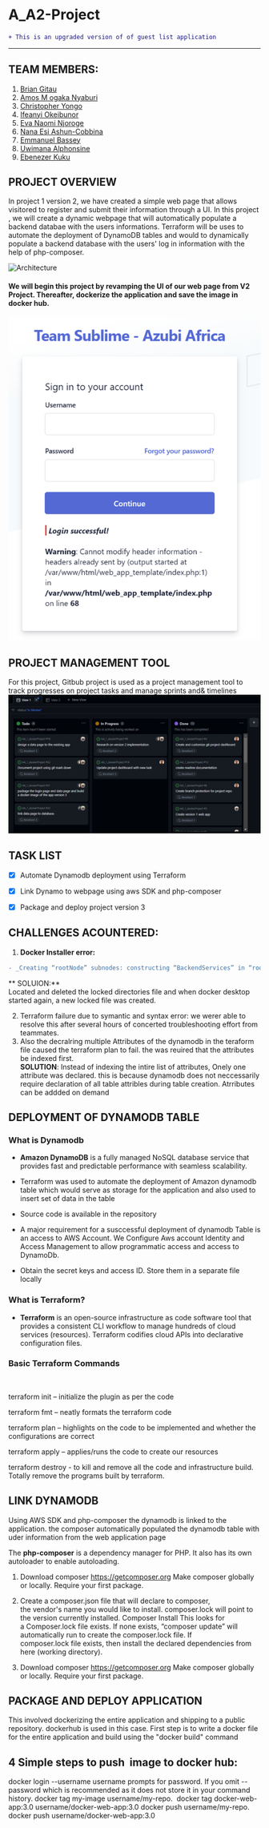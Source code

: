 # A_A2-Project
```diff
+ This is an upgraded version of of guest list application
```
--- 
## TEAM MEMBERS:

1. [Brian Gitau](https://www.linkedin.com/in/brian-gitau-520430137/)
2. [Amos M ogaka Nyaburi](https://www.linkedin.com/in/amos-nyaburi/)
3. [Christopher Yongo](https://www.linkedin.com/in/chris-yongo-a6178527/)
4. [Ifeanyi Okeibunor](https://www.linkedin.com/in/ifeanyi-ambrose-okeibunor/)
4. [Eva Naomi Njoroge](https://www.linkedin.com/in/eva-naomi-njoroge-ab26944b/)
5. [Nana Esi Ashun-Cobbina](https://www.linkedin.com/in/nana-esi-a-2341aa157/)
6. [Emmanuel Bassey](https://www.linkedin.com/in/drillebassey/)
7. [Uwimana Alphonsine](https://www.linkedin.com/in/uwimana-alphonsine-90023b108/)
8. [Ebenezer Kuku](https://www.linkedin.com/in/thekukuebenezer/)


## PROJECT OVERVIEW
In project 1 version 2, we have created a simple web page that allows visitored to register and submit their information through a UI. In this project , we will create a dynamic webpage that will automatically populate a backend databae with the users informations. Terraform will be uses to automate the deployment of DynamoDB tables and would to dynamically populate a backend database with the users' log in information with the help of php-composer.

![Architecture](https://user-images.githubusercontent.com/104580680/235295691-9b1091e2-1236-4065-a836-753ab7051895.JPG)

#### We will begin this project by revamping the UI of our web page from V2 Project. Thereafter, dockerize the  application and save the image in docker hub.
![Architecture](/artifacts/login%20page.png)

## PROJECT MANAGEMENT TOOL
 For this project, Gitbub project is used as a project management tool to track progresses on project tasks and manage sprints and& timelines
![project](/artifacts/github%20project.JPG)
   
## TASK LIST
- [x] Automate Dynamodb deployment using Terraform
- [x] Link Dynamo to webpage using aws SDK and php-composer
- [x] Package and deploy project version 3  


## CHALLENGES ACOUNTERED:
1. **Docker Installer error:** <br>
```diff
- _Creating “rootNode” subnodes: constructing “BackendServices” in “rootNode”: writing locks to lock-directories: reading path to AppData\Roaming\Docker\locked-directories: parsing JSON: invalid character "\x00". looking for the beginning of value_
```
** SOLUION:**<br>
 Located and deleted the locked directories file and when docker desktop started again, a new locked file was created.
 
2. Terraform failure due to symantic and syntax error: we werer able to resolve this after several hours of concerted troubleshooting effort from teammates.
3. Also the decralring multiple Attributes of the dynamodb in the teraform file caused the terraform plan to fail. the was reuired that the attributes be indexed first. <br>
**SOLUTION**: Instead of indexing the intire list of attributes, Onely one attribute was declared. this is because dynamodb does not neccessarily require declaration of all table attribles during table creation. Atrributes can be addded on demand

## DEPLOYMENT OF DYNAMODB TABLE
### What is Dynamodb
* **Amazon DynamoDB** is a fully managed NoSQL database service that provides fast and predictable performance with seamless scalability.
* Terraform was used to automate the deployment of Amazon dynamodb table which would serve as storage for the application and also used to insert set of data in the table
* Source code is available in the repository
* A major requirement for a susccessful deployment of dynamodb Table is an access to AWS Account. We Configure Aws account Identity and Access Management to allow programmatic access and access to DynamoDb.

* Obtain the secret keys and access ID. Store them in a separate file locally

### What is Terraform?
* **Terraform** is an open-source infrastructure as code software tool that provides a consistent CLI workflow to manage hundreds of cloud services (resources). Terraform codifies cloud APIs into declarative configuration files.

### Basic Terraform Commands
<html>
<body>
 <p><p>terraform init  – initialize the plugin as per the code</p>
 <p>terraform fmt      – neatly formats the terraform code</p>
 <p>terraform plan     – highlights on the code to be implemented and whether the configurations are correct</p>
 <p>terraform apply    – applies/runs the code to create our resources</p>
 <p>terraform destroy  - to kill and remove all the code and infrastructure build. Totally remove the programs built by terraform.</p> 
</body>
</html>

## LINK DYNAMODB
Using AWS SDK and php-composer the dynamodb is linked to the application. the composer automatically populated the dynamodb table with uder information from the web application  page

The **php-composer** is a dependency manager for PHP. It also has its own autoloader to enable autoloading.
1. Download composer https://getcomposer.org
Make composer globally or locally.
Require your first package.
2. Create a composer.json file that will declare to composer, the vendor's name you would like to install.
composer.lock will point to the version currently installed.
Composer Install
This looks for a Composer.lock file exists. If none exists, “composer update” will automatically run to create the composer.lock file. If composer.lock file exists, then install the declared dependencies from here (working directory).

1. Download composer https://getcomposer.org
Make composer globally or locally.
Require your first package.

## PACKAGE AND DEPLOY APPLICATION
This involved dockerizing the entire application and shipping to a public repository. dockerhub is used in this case.
First step is to write a docker file for the entire application and build  using the "docker build" command

## 4 Simple steps to push  image to docker hub:
docker login --username username
prompts for password. If you omit --password which is recommended as it does not store it in your command history.
docker tag my-image username/my-repo. 
docker tag docker-web-app:3.0 username/docker-web-app:3.0
docker push username/my-repo.
docker push username/docker-web-app:3.0


